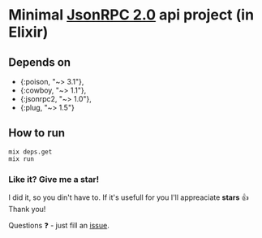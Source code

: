 # Minimal [JsonRPC 2.0](http://www.jsonrpc.org/specification) api project (in Elixir)

## Depends on
 * {:poison, "~> 3.1"},
 * {:cowboy, "~> 1.1"},
 * {:jsonrpc2, "~> 1.0"},
 * {:plug, "~> 1.5"}

## How to run 
```
mix deps.get
mix run
```

### Like it? Give me a star!
I did it, so you din't have to. If it's usefull for you I'll appreaciate **stars** :+1: Thank you!

Questions :question: - just fill an [issue](https://github.com/pnowosie/minimal-jsonrpc-api/issues/new).